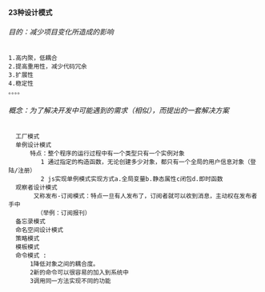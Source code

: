 #### 23种设计模式
###### 目的：减少项目变化所造成的影响
    1.高内聚，低耦合
    2.提高重用性，减少代码冗余
    3.扩展性
    4.稳定性
    。。。。
######  概念：为了解决开发中可能遇到的需求（相似），而提出的一套解决方案

```
  工厂模式
  单例设计模式 
      特点：整个程序的运行过程中有一个类型只有一个实例对象
         1 通过指定的构造函数，无论创建多少对象，都只有一个全局的用户信息对象（登陆/注册）
         2 js实现单例模式实现方式a.全局变量b.静态属性c闭包d.即时函数
  观察者设计模式
       又称发布-订阅模式：特点一旦有人发布了，订阅者就可以收到消息，主动权在发布者手中
        （举例：订阅报刊）
  备忘录模式
  命名空间设计模式
  策略模式
  模板模式
  命令模式 : 
      1降低对象之间的耦合度。
      2新的命令可以很容易的加入到系统中
      3调用同一方法实现不同的功能
```  